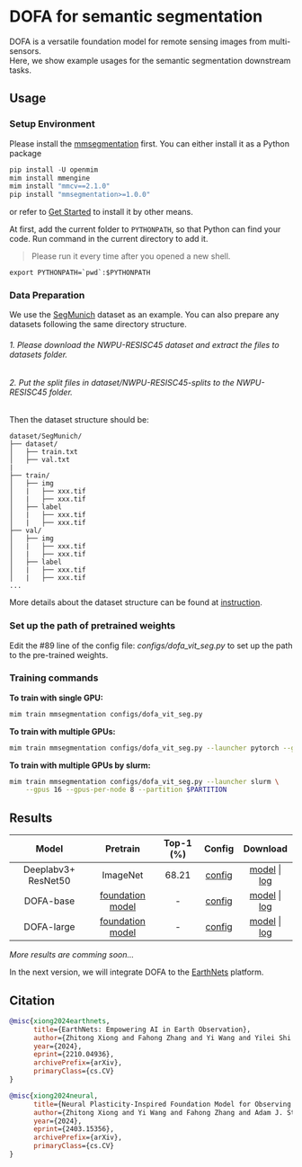 # DOFA for semantic segmentation

DOFA is a versatile foundation model for remote sensing images from multi-sensors.  
Here, we show example usages for the semantic segmentation downstream tasks.
## Usage

### Setup Environment
Please install the [mmsegmentation](https://github.com/open-mmlab/mmsegmentation) first.
You can either install it as a Python package
```python
pip install -U openmim
mim install mmengine
mim install "mmcv==2.1.0"
pip install "mmsegmentation>=1.0.0"
```
or refer to [Get Started](https://github.com/open-mmlab/mmsegmentation/blob/main/docs/en/get_started.md#installation) to install it by other means.

At first, add the current folder to `PYTHONPATH`, so that Python can find your code. Run command in the current directory to add it.

> Please run it every time after you opened a new shell.

```shell
export PYTHONPATH=`pwd`:$PYTHONPATH
```

### Data Preparation

We use the [SegMunich](https://huggingface.co/datasets/Moonboy12138/SegMunich/blob/main/TUM_128.zip) dataset as an example.
You can also prepare any datasets following the same directory structure.

###### 1. Please download the NWPU-RESISC45 dataset and extract the files to datasets folder. 
###### 2. Put the split files in dataset/NWPU-RESISC45-splits to the NWPU-RESISC45 folder.

Then the dataset structure should be:
```
dataset/SegMunich/
├── dataset/
│   ├── train.txt
│   ├── val.txt
|
├── train/
│   ├── img
│   |   ├── xxx.tif
│   |   ├── xxx.tif
│   ├── label
│   |   ├── xxx.tif
│   |   ├── xxx.tif
├── val/
│   ├── img
│   |   ├── xxx.tif
│   |   ├── xxx.tif
│   ├── label
│   |   ├── xxx.tif
│   |   ├── xxx.tif
...
```
More details about the dataset structure can be found at [instruction](https://mmsegmentation.readthedocs.io/en/latest/advanced_guides/add_datasets.html).


### Set up the path of pretrained weights 

Edit the #89 line of the config file: *configs/dofa_vit_seg.py* to set up the path to the pre-trained weights.


### Training commands

**To train with single GPU:**

```bash
mim train mmsegmentation configs/dofa_vit_seg.py
```

**To train with multiple GPUs:**

```bash
mim train mmsegmentation configs/dofa_vit_seg.py --launcher pytorch --gpus 8
```

**To train with multiple GPUs by slurm:**

```bash
mim train mmsegmentation configs/dofa_vit_seg.py --launcher slurm \
    --gpus 16 --gpus-per-node 8 --partition $PARTITION
```

## Results

|       Model        |   Pretrain   | Top-1 (%) |     Config                  |                Download                |
| :----------------: | :----------: | :-------: | :-------: | :-------------------------------------: |
|  Deeplabv3+ ResNet50   | ImageNet |   68.21  | [config](./configs/resnet50_8xb32_in1k.py)  | [model]() \| [log]()
| DOFA-base | [foundation model](https://huggingface.co/XShadow/DOFA) |   -  | [config](./configs/dofa_base_resisc45.py) | [model]() \| [log]()
| DOFA-large  | [foundation model](https://huggingface.co/XShadow/DOFA) |   -   | [config]()  |        [model]() \| [log]()

*More results are comming soon...*

In the next version, we will integrate DOFA to the [EarthNets](https://earthnets.github.io/) platform.
## Citation

<!-- Replace to the citation of the paper your project refers to. -->

```BibTeX
@misc{xiong2024earthnets,
      title={EarthNets: Empowering AI in Earth Observation}, 
      author={Zhitong Xiong and Fahong Zhang and Yi Wang and Yilei Shi and Xiao Xiang Zhu},
      year={2024},
      eprint={2210.04936},
      archivePrefix={arXiv},
      primaryClass={cs.CV}
}

@misc{xiong2024neural,
      title={Neural Plasticity-Inspired Foundation Model for Observing the Earth Crossing Modalities}, 
      author={Zhitong Xiong and Yi Wang and Fahong Zhang and Adam J. Stewart and Joëlle Hanna and Damian Borth and Ioannis Papoutsis and Bertrand Le Saux and Gustau Camps-Valls and Xiao Xiang Zhu},
      year={2024},
      eprint={2403.15356},
      archivePrefix={arXiv},
      primaryClass={cs.CV}
}
```
